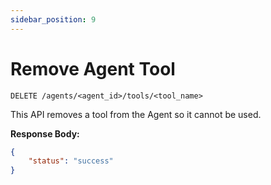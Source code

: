 ```yaml
---
sidebar_position: 9
---
```


# Remove Agent Tool

`DELETE /agents/<agent_id>/tools/<tool_name>`

This API removes a tool from the Agent so it cannot be used.

**Response Body:**

```json
{
    "status": "success"
}
```